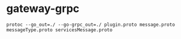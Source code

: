 # gateway-grpc

```shell
protoc --go_out=./ --go-grpc_out=./ plugin.proto message.proto messageType.proto servicesMessage.proto
```

